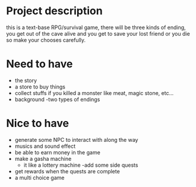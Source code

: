 # Project description

this is a  text-base RPG/survival game, there will be three kinds of ending, you get out of the cave alive and you get to save your lost friend or you die so make your chooses carefully.

# Need to have

- the story
- a store to buy things
- collect stuffs if you killed a monster like meat, magic stone, etc...
- background
-two types of endings

# Nice to have
- generate some NPC to interact with along the way
- musics and sound effect
- be able to earn money in the game
- make a gasha machine
  - it like a lottery machine
-add some side quests
- get rewards when the quests are complete
- a multi choice game
